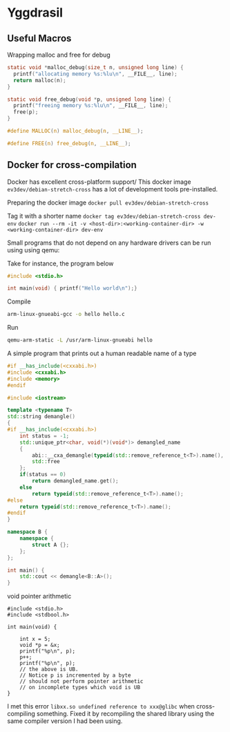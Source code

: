 # Yggdrasil

## Useful Macros
Wrapping malloc and free for debug
```C
static void *malloc_debug(size_t n, unsigned long line) {
  printf("allocating memory %s:%lu\n", __FILE__, line);
  return malloc(n);
}

static void free_debug(void *p, unsigned long line) {
  printf("freeing memory %s:%lu\n", __FILE__, line);
  free(p);
}

#define MALLOC(n) malloc_debug(n, __LINE__);

#define FREE(n) free_debug(n, __LINE__);
```

## Docker for cross-compilation
Docker has excellent cross-platform support/
This docker image `ev3dev/debian-stretch-cross` has a lot of
development tools pre-installed.

Preparing the docker image
`docker pull ev3dev/debian-stretch-cross`

Tag it with a shorter name
`docker tag ev3dev/debian-stretch-cross dev-env`
`docker run --rm -it -v <host-dir>:<working-container-dir> -w <working-container-dir> dev-env`

Small programs that do not depend on any hardware drivers can be run using using qemu:

Take for instance, the program below
```c
#include <stdio.h>

int main(void) { printf("Hello world\n");}
```

Compile
```sh
arm-linux-gnueabi-gcc -o hello hello.c
```

Run
```sh
qemu-arm-static -L /usr/arm-linux-gnueabi hello
```

A simple program that prints out a human readable name of a type
```cpp
#if __has_include(<cxxabi.h>)
#include <cxxabi.h>
#include <memory>
#endif

#include <iostream>

template <typename T>
std::string demangle()
{
#if __has_include(<cxxabi.h>)
    int status = -1;
    std::unique_ptr<char, void(*)(void*)> demangled_name
    {
        abi::__cxa_demangle(typeid(std::remove_reference_t<T>).name(), NULL, NULL, &status),
        std::free
    };
    if(status == 0)
        return demangled_name.get();
    else
        return typeid(std::remove_reference_t<T>).name();
#else
    return typeid(std::remove_reference_t<T>).name();
#endif
}

namespace B {
    namespace {
        struct A {};
    };
};

int main() {
    std::cout << demangle<B::A>();
}

```

void pointer arithmetic
```
#include <stdio.h>
#include <stdbool.h>

int main(void) {

    int x = 5;
    void *p = &x;
    printf("%p\n", p);
    p++;
    printf("%p\n", p);
    // the above is UB.
    // Notice p is incremented by a byte
    // should not perform pointer arithmetic
    // on incomplete types which void is UB
}

```

I met this error `libxx.so undefined reference to xxx@glibc` when cross-compiling
something.
Fixed it by recompiling the shared library using the same compiler version
I had been using.
